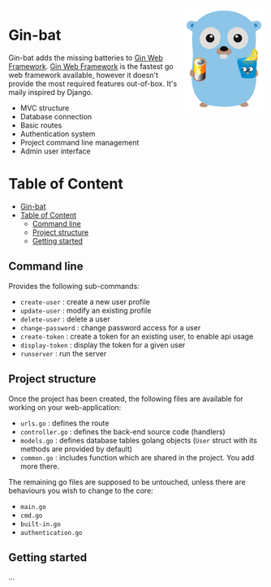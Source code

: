 <img align="right" width="159px" src="https://raw.githubusercontent.com/dartie/gin-bat/master/logo.svg" width="360">

<!--
<p align="center">
    <a href="https://go.dev/"><img src="https://pkg.go.dev/badge/github.com/dartie/gin-bat" alt="PkgGoDev"></a>
</p>
-->

# Gin-bat

Gin-bat adds the missing batteries to [Gin Web Framework](https://github.com/gin-gonic/gin).
[Gin Web Framework](https://github.com/gin-gonic/gin) is the fastest go web framework available, however it doesn't provide the most required features out-of-box. It's maily inspired by Django.

* MVC structure
* Database connection
* Basic routes
* Authentication system
* Project command line management
* Admin user interface

# Table of Content
- [Gin-bat](#gin-bat)
- [Table of Content](#table-of-content)
  - [Command line](#command-line)
  - [Project structure](#project-structure)
  - [Getting started](#getting-started)

## Command line
Provides the following sub-commands:

* `create-user` : create a new user profile
* `update-user` : modify an existing profile
* `delete-user` : delete a user
* `change-password` : change password access for a user
* `create-token` : create a token for an existing user, to enable api usage
* `display-token` : display the token for a given user
* `runserver` : run the server

## Project structure
Once the project has been created, the following files are available for working on your web-application:

* `urls.go` : defines the route
* `controller.go` : defines the back-end source code (handlers)
* `models.go` : defines database tables golang objects (`User` struct with its methods are provided by default)
* `common.go` : includes function which are shared in the project. You add more there.

The remaining go files are supposed to be untouched, unless there are behaviours you wish to change to the core:
* `main.go`
* `cmd.go`
* `built-in.go`
* `authentication.go`


## Getting started
...
